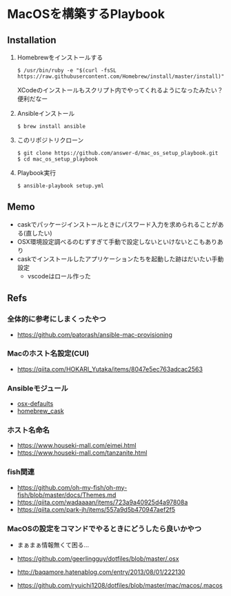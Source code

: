 # MacOSを構築するPlaybook

## Installation

1. Homebrewをインストールする
   
   ```console
   $ /usr/bin/ruby -e "$(curl -fsSL https://raw.githubusercontent.com/Homebrew/install/master/install)"
   ```

   XCodeのインストールもスクリプト内でやってくれるようになったみたい？便利だなー

2. Ansibleインストール

   ```console
   $ brew install ansible
   ```

3. このリポジトリクローン

   ```console
   $ git clone https://github.com/answer-d/mac_os_setup_playbook.git
   $ cd mac_os_setup_playbook
   ```

4. Playbook実行

   ```console
   $ ansible-playbook setup.yml
   ```

## Memo

- caskでパッケージインストールときにパスワード入力を求められることがある(直したい)
- OSX環境設定調べるのむずすぎて手動で設定しないといけないとこもありあり
- caskでインストールしたアプリケーションたちを起動した跡はだいたい手動設定
  - vscodeはロール作った

## Refs

### 全体的に参考にしまくったやつ

- <https://github.com/patorash/ansible-mac-provisioning>

### Macのホスト名設定(CUI)

- <https://qiita.com/HOKARI_Yutaka/items/8047e5ec763adcac2563>

### Ansibleモジュール

- [osx-defaults](https://docs.ansible.com/ansible/latest/modules/osx_defaults_module.html?highlight=mac#osx-defaults-manage-macos-user-defaults)
- [homebrew_cask](https://docs.ansible.com/ansible/2.5/modules/homebrew_cask_module.html)

### ホスト名命名

- <https://www.houseki-mall.com/eimei.html>
- <https://www.houseki-mall.com/tanzanite.html>

### fish関連

- <https://github.com/oh-my-fish/oh-my-fish/blob/master/docs/Themes.md>
- <https://qiita.com/wadaaaan/items/723a9a40925d4a97808a>
- <https://qiita.com/park-jh/items/557a9d5b470947aef2f5>

### MacOSの設定をコマンドでやるときにどうしたら良いかやつ

- まぁまぁ情報無くて困る…

- <https://github.com/geerlingguy/dotfiles/blob/master/.osx>
- <http://baqamore.hatenablog.com/entry/2013/08/01/222130>
- <https://github.com/ryuichi1208/dotfiles/blob/master/mac/macos/.macos>
